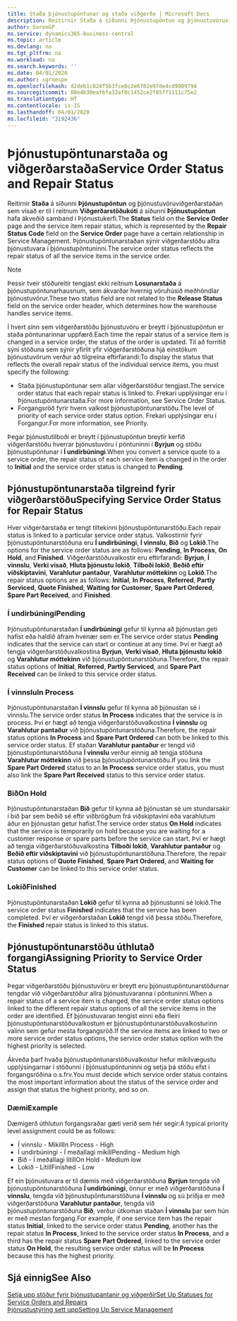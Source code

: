 ```yaml
---
title: Staða þjónustupöntunar og staða viðgerða | Microsoft Docs
description: Reitirnir Staða á síðunni Þjónustupöntun og þjónustuvöruviðgerðarstaðan sem vísað er til í reitnum Viðgerðarstöðukóti á síðunni Þjónustupöntun hafa ákveðið samband í Þjónustukerfi. Þjónustupöntunarstaðan sýnir viðgerðarstöðu allra þjónustuvara í þjónustupöntuninni.
author: SorenGP
ms.service: dynamics365-business-central
ms.topic: article
ms.devlang: na
ms.tgt_pltfrm: na
ms.workload: na
ms.search.keywords: ''
ms.date: 04/01/2020
ms.author: sgroespe
ms.openlocfilehash: d2deb1c824f5b3fce8c2e6702e97de4cd9909794
ms.sourcegitcommit: 88e4b30eaf6fa32af0c1452ce2f85ff1111c75e2
ms.translationtype: HT
ms.contentlocale: is-IS
ms.lasthandoff: 04/01/2020
ms.locfileid: "3192436"
---
```

# <a name="service-order-status-and-repair-status"></a><span data-ttu-id="7262d-104">Þjónustupöntunarstaða og viðgerðarstaða</span><span class="sxs-lookup"><span data-stu-id="7262d-104">Service Order Status and Repair Status</span></span>
<span data-ttu-id="7262d-105">Reitirnir **Staða** á síðunni **Þjónustupöntun** og þjónustuvöruviðgerðarstaðan sem vísað er til í reitnum **Viðgerðarstöðukóti** á síðunni **Þjónustupöntun** hafa ákveðið samband í Þjónustukerfi.</span><span class="sxs-lookup"><span data-stu-id="7262d-105">The **Status** field on the **Service Order** page and the service item repair status, which is represented by the **Repair Status Code** field on the **Service Order** page have a certain relationship in Service Management.</span></span> <span data-ttu-id="7262d-106">Þjónustupöntunarstaðan sýnir viðgerðarstöðu allra þjónustuvara í þjónustupöntuninni.</span><span class="sxs-lookup"><span data-stu-id="7262d-106">The service order status reflects the repair status of all the service items in the service order.</span></span>  

> [!NOTE]  
>  <span data-ttu-id="7262d-107">Þessir tveir stöðureitir tengjast ekki reitnum **Losunarstaða** á þjónustupöntunarhausnum, sem ákvarðar hvernig vöruhúsið meðhöndlar þjónustuvörur.</span><span class="sxs-lookup"><span data-stu-id="7262d-107">These two status field are not related to the **Release Status** field on the service order header, which determines how the warehouse handles service items.</span></span>  

 <span data-ttu-id="7262d-108">Í hvert sinn sem viðgerðarstöðu þjónustuvöru er breytt í þjónustupöntun er staða pöntunarinnar uppfærð.</span><span class="sxs-lookup"><span data-stu-id="7262d-108">Each time the repair status of a service item is changed in a service order, the status of the order is updated.</span></span> <span data-ttu-id="7262d-109">Til að forritið sýni stöðuna sem sýnir yfirlit yfir viðgerðarstöðuna hjá einstökum þjónustuvörum verður að tilgreina eftirfarandi:</span><span class="sxs-lookup"><span data-stu-id="7262d-109">To display the status that reflects the overall repair status of the individual service items, you must specify the following:</span></span>  

* <span data-ttu-id="7262d-110">Staða þjónustupöntunar sem allar viðgerðarstöður tengjast.</span><span class="sxs-lookup"><span data-stu-id="7262d-110">The service order status that each repair status is linked to.</span></span> <span data-ttu-id="7262d-111">Frekari upplýsingar eru í Þjónustupöntunarstaða.</span><span class="sxs-lookup"><span data-stu-id="7262d-111">For more information, see Service Order Status.</span></span>  
* <span data-ttu-id="7262d-112">Forgangsröð fyrir hvern valkost þjónustupöntunarstöðu.</span><span class="sxs-lookup"><span data-stu-id="7262d-112">The level of priority of each service order status option.</span></span> <span data-ttu-id="7262d-113">Frekari upplýsingar eru í Forgangur.</span><span class="sxs-lookup"><span data-stu-id="7262d-113">For more information, see Priority.</span></span>  

 <span data-ttu-id="7262d-114">Þegar þjónustutilboði er breytt í þjónustupöntun breytir kerfið viðgerðarstöðu hverrar þjónustuvöru í pöntuninni í **Byrjun** og stöðu þjónustupöntunar í **Í undirbúningi**.</span><span class="sxs-lookup"><span data-stu-id="7262d-114">When you convert a service quote to a service order, the repair status of each service item is changed in the order to **Initial** and the service order status is changed to **Pending**.</span></span>  

## <a name="specifying-service-order-status-for-repair-status"></a><span data-ttu-id="7262d-115">Þjónustupöntunarstaða tilgreind fyrir viðgerðarstöðu</span><span class="sxs-lookup"><span data-stu-id="7262d-115">Specifying Service Order Status for Repair Status</span></span>  
<span data-ttu-id="7262d-116">Hver viðgerðarstaða er tengt tiltekinni þjónustupöntunarstöðu.</span><span class="sxs-lookup"><span data-stu-id="7262d-116">Each repair status is linked to a particular service order status.</span></span> <span data-ttu-id="7262d-117">Valkostirnir fyrir þjónustupöntunarstöðuna eru **Í undirbúningi**, **Í vinnslu**, **Bið** og **Lokið**.</span><span class="sxs-lookup"><span data-stu-id="7262d-117">The options for the service order status are as follows: **Pending**, **In Process**, **On Hold**, and **Finished**.</span></span> <span data-ttu-id="7262d-118">Viðgerðarstöðuvalkostir eru eftirfarandi: **Byrjun**, **Í vinnslu**, **Verki vísað**, **Hluta þjónustu lokið**, **Tilboði lokið**, **Beðið eftir viðskiptavini**, **Varahlutur pantaður**, **Varahlutur móttekinn** og **Lokið**.</span><span class="sxs-lookup"><span data-stu-id="7262d-118">The repair status options are as follows: **Initial**, **In Process**, **Referred**, **Partly Serviced**, **Quote Finished**, **Waiting for Customer**, **Spare Part Ordered**, **Spare Part Received**, and **Finished**.</span></span>  

### <a name="pending"></a><span data-ttu-id="7262d-119">Í undirbúningi</span><span class="sxs-lookup"><span data-stu-id="7262d-119">Pending</span></span>  
<span data-ttu-id="7262d-120">Þjónustupöntunarstaðan **Í undirbúningi** gefur til kynna að þjónustan geti hafist eða haldið áfram hvenær sem er.</span><span class="sxs-lookup"><span data-stu-id="7262d-120">The service order status **Pending** indicates that the service can start or continue at any time.</span></span> <span data-ttu-id="7262d-121">Því er hægt að tengja viðgerðarstöðuvalkostina **Byrjun**, **Verki vísað**, **Hluta þjónustu lokið** og **Varahlutur móttekinn** við þjónustupöntunarstöðuna.</span><span class="sxs-lookup"><span data-stu-id="7262d-121">Therefore, the repair status options of **Initial**, **Referred**, **Partly Serviced**, and **Spare Part Received** can be linked to this service order status.</span></span>  

### <a name="in-process"></a><span data-ttu-id="7262d-122">Í vinnslu</span><span class="sxs-lookup"><span data-stu-id="7262d-122">In Process</span></span>  
<span data-ttu-id="7262d-123">Þjónustupöntunarstaðan **Í vinnslu** gefur til kynna að þjónustan sé í vinnslu.</span><span class="sxs-lookup"><span data-stu-id="7262d-123">The service order status **In Process** indicates that the service is in process.</span></span> <span data-ttu-id="7262d-124">Því er hægt að tengja viðgerðarstöðuvalkostina **Í vinnslu** og **Varahlutur pantaður** við þjónustupöntunarstöðuna.</span><span class="sxs-lookup"><span data-stu-id="7262d-124">Therefore, the repair status options **In Process** and **Spare Part Ordered** can both be linked to this service order status.</span></span> <span data-ttu-id="7262d-125">Ef staðan **Varahlutur pantaður** er tengd við þjónustupöntunarstöðuna **Í vinnslu** verður einnig að tengja stöðuna **Varahlutur móttekinn** við þessa þjónustupöntunarstöðu.</span><span class="sxs-lookup"><span data-stu-id="7262d-125">If you link the **Spare Part Ordered** status to an **In Process** service order status, you must also link the **Spare Part Received** status to this service order status.</span></span>  

### <a name="on-hold"></a><span data-ttu-id="7262d-126">Bið</span><span class="sxs-lookup"><span data-stu-id="7262d-126">On Hold</span></span>  
<span data-ttu-id="7262d-127">Þjónustupöntunarstaðan **Bið** gefur til kynna að þjónustan sé um stundarsakir í bið þar sem beðið sé eftir viðbrögðum frá viðskiptavini eða varahlutum áður en þjónustan getur hafist.</span><span class="sxs-lookup"><span data-stu-id="7262d-127">The service order status **On Hold** indicates that the service is temporarily on hold because you are waiting for a customer response or spare parts before the service can start.</span></span> <span data-ttu-id="7262d-128">Því er hægt að tengja viðgerðarstöðuvalkostina **Tilboði lokið**, **Varahlutur pantaður** og **Beðið eftir viðskiptavini** við þjónustupöntunarstöðuna.</span><span class="sxs-lookup"><span data-stu-id="7262d-128">Therefore, the repair status options of **Quote Finished**, **Spare Part Ordered**, and **Waiting for Customer** can be linked to this service order status.</span></span>  

### <a name="finished"></a><span data-ttu-id="7262d-129">Lokið</span><span class="sxs-lookup"><span data-stu-id="7262d-129">Finished</span></span>  
<span data-ttu-id="7262d-130">Þjónustupöntunarstaðan **Lokið** gefur til kynna að þjónustunni sé lokið.</span><span class="sxs-lookup"><span data-stu-id="7262d-130">The service order status **Finished** indicates that the service has been completed.</span></span> <span data-ttu-id="7262d-131">Því er viðgerðarstaðan **Lokið** tengd við þessa stöðu.</span><span class="sxs-lookup"><span data-stu-id="7262d-131">Therefore, the **Finished** repair status is linked to this status.</span></span>  

## <a name="assigning-priority-to-service-order-status"></a><span data-ttu-id="7262d-132">Þjónustupöntunarstöðu úthlutað forgangi</span><span class="sxs-lookup"><span data-stu-id="7262d-132">Assigning Priority to Service Order Status</span></span>  
<span data-ttu-id="7262d-133">Þegar viðgerðarstöðu þjónustuvöru er breytt eru þjónustupöntunarstöðurnar tengdar við viðgerðarstöður allra þjónustuvaranna í pöntuninni.</span><span class="sxs-lookup"><span data-stu-id="7262d-133">When a repair status of a service item is changed, the service order status options linked to the different repair status options of all the service items in the order are identified.</span></span> <span data-ttu-id="7262d-134">Ef þjónustuvaran tengist einni eða fleiri þjónustupöntunarstöðuvalkostum er þjónustupöntunarstöðuvalkosturinn valinn sem gefur mesta forgangsröð.</span><span class="sxs-lookup"><span data-stu-id="7262d-134">If the service items are linked to two or more service order status options, the service order status option with the highest priority is selected.</span></span>  

<span data-ttu-id="7262d-135">Ákveða þarf hvaða þjónustupöntunarstöðuvalkostur hefur mikilvægustu upplýsingarnar í stöðunni í þjónustupöntuninni og setja þá stöðu efst í forgangsröðina o.s.frv.</span><span class="sxs-lookup"><span data-stu-id="7262d-135">You must decide which service order status contains the most important information about the status of the service order and assign that status the highest priority, and so on.</span></span>  

### <a name="example"></a><span data-ttu-id="7262d-136">Dæmi</span><span class="sxs-lookup"><span data-stu-id="7262d-136">Example</span></span>  
<span data-ttu-id="7262d-137">Dæmigerð úthlutun forgangsraðar gæti verið sem hér segir:</span><span class="sxs-lookup"><span data-stu-id="7262d-137">A typical priority level assignment could be as follows:</span></span>  

* <span data-ttu-id="7262d-138">Í vinnslu - Mikill</span><span class="sxs-lookup"><span data-stu-id="7262d-138">In Process - High</span></span>  
* <span data-ttu-id="7262d-139">Í undirbúningi - Í meðallagi mikill</span><span class="sxs-lookup"><span data-stu-id="7262d-139">Pending - Medium high</span></span>  
* <span data-ttu-id="7262d-140">Bið - Í meðallagi lítill</span><span class="sxs-lookup"><span data-stu-id="7262d-140">On Hold - Medium low</span></span>  
* <span data-ttu-id="7262d-141">Lokið - Lítill</span><span class="sxs-lookup"><span data-stu-id="7262d-141">Finished - Low</span></span>  

<span data-ttu-id="7262d-142">Ef ein þjónustuvara er til dæmis með viðgerðarstöðuna **Byrjun** tengda við þjónustupöntunarstöðuna **Í undirbúningi**, önnur er með viðgerðarstöðuna **Í vinnslu**, tengda við þjónustupöntunarstöðuna **Í vinnslu** og sú þriðja er með viðgerðarstöðuna **Varahlutur pantaður**, tengda við þjónustupöntunarstöðuna **Bið**, verður útkoman staðan **Í vinnslu** þar sem hún er með mestan forgang.</span><span class="sxs-lookup"><span data-stu-id="7262d-142">For example, if one service item has the repair status **Initial**, linked to the service order status **Pending**, another has the repair status **In Process**, linked to the service order status **In Process**, and a third has the repair status **Spare Part Ordered**, linked to the service order status **On Hold**, the resulting service order status will be **In Process** because this has the highest priority.</span></span>  

## <a name="see-also"></a><span data-ttu-id="7262d-143">Sjá einnig</span><span class="sxs-lookup"><span data-stu-id="7262d-143">See Also</span></span>  
[<span data-ttu-id="7262d-144">Setja upp stöður fyrir þjónustupantanir og viðgerðir</span><span class="sxs-lookup"><span data-stu-id="7262d-144">Set Up Statuses for Service Orders and Repairs</span></span>](service-order-repair-status.md)  
[<span data-ttu-id="7262d-145">Þjónustustýring sett upp</span><span class="sxs-lookup"><span data-stu-id="7262d-145">Setting Up Service Management</span></span>](service-setup-service.md)  
